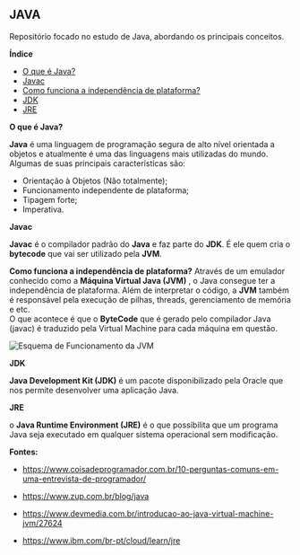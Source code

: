 

## **JAVA**

Repositório focado no estudo de Java, abordando os principais conceitos. 

**Índice** 

 - [O que é Java?](#what-is-java)
 - [Javac](#what-is-javac)
 - [Como funciona a independência de plataforma?](#independence)
 - [JDK](#jdk)
 - [JRE](#jre)

**<a name="what-is-java"></a>O que é Java?**

**Java** é uma linguagem de programação segura de alto nível orientada a objetos e atualmente é uma das linguagens mais utilizadas do mundo. 
Algumas de suas principais características são:

 - Orientação à Objetos (Não totalmente);
 - Funcionamento independente de plataforma;
 - Tipagem forte;
 - Imperativa.

**<a name="what-is-javac"></a>Javac**

**Javac** é o compilador padrão do **Java** e faz parte do **JDK**. É ele quem cria o **bytecode** que vai ser utilizado pela **JVM**.

**<a name="independence"></a>Como funciona a independência de plataforma?**
Através de um emulador conhecido como a **Máquina Virtual Java (JVM)** , o Java consegue ter a independência de plataforma. 
Além de interpretar o código, a **JVM** também é responsável pela execução de pilhas, threads, gerenciamento de memória e etc.  
O que acontece é que o **ByteCode** que é gerado pelo compilador Java (javac) é traduzido pela Virtual Machine para cada máquina em questão. 

![Esquema de Funcionamento da JVM](https://arquivo.devmedia.com.br/artigos/Allan_Romanato/JavaVirtualMachine/JavaVirtualMachine2.jpg)

 **<a name="jdk"></a> JDK**
 
**Java Development Kit (JDK)** é um pacote disponibilizado pela Oracle que nos permite desenvolver uma aplicação Java.

**<a name="jre"></a> JRE**

o **Java Runtime Environment (JRE)** é o que possibilita que um programa Java seja executado em qualquer sistema operacional sem modificação.


**Fontes:**

 - https://www.coisadeprogramador.com.br/10-perguntas-comuns-em-uma-entrevista-de-programador/
  
 - https://www.zup.com.br/blog/java
 - https://www.devmedia.com.br/introducao-ao-java-virtual-machine-jvm/27624
 - https://www.ibm.com/br-pt/cloud/learn/jre
